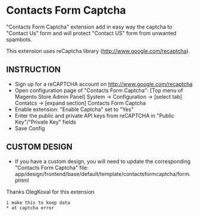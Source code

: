 Contacts Form Captcha
=====================

"Contacts Form Captcha" extension add in easy way the captcha to "Contact Us" form and will protect "Contact US" form from unwanted spambots.

This extension uses reCaptcha library (http://www.google.com/recaptcha).

## INSTRUCTION
* Sign up for a reCAPTCHA account on http://www.google.com/recaptcha
* Open configuration page of "Contacts Form Captcha": [Top menu of Magento Store Admin Panel] System -> Configuration -> [select tab] Contatcs -> [expand section] Contacts Form Captcha
* Enable extension: "Enable Captcha" set to "Yes"
* Enter the public and private API keys from reCAPTCHA in "Public Key"/"Private Key" fields
* Save Config

## CUSTOM DESIGN
* If you have a custom design, you will need to update the corresponding "Contacts Form Captcha" file:
    app/design/frontend/base/default/template/contactsformcaptcha/form.phtml

Thanks OlegKoval for this extension
	
	i make this to keep data 
	* at captcha error
	
